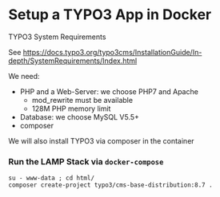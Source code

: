 Setup a TYPO3 App in Docker
===========================

TYPO3 System Requirements

See https://docs.typo3.org/typo3cms/InstallationGuide/In-depth/SystemRequirements/Index.html

We need:

* PHP and a Web-Server: we choose PHP7 and Apache
  * mod_rewrite must be available
  * 128M PHP memory limit
* Database: we choose MySQL V5.5+
* composer

We will also install TYPO3 via composer in the container

### Run the LAMP Stack via `docker-compose`

```
su - www-data ; cd html/
composer create-project typo3/cms-base-distribution:8.7 .
```
